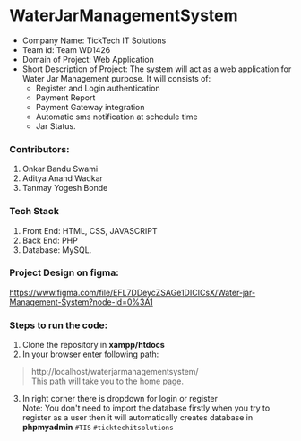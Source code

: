 # WaterJarManagementSystem

- Company Name: TickTech IT Solutions
- Team id: Team WD1426
- Domain of Project: Web Application
- Short Description of Project: The system will act as a web application for Water Jar Management purpose. It will consists of:
  - Register and Login authentication
  - Payment Report
  - Payment Gateway integration
  - Automatic sms notification at schedule time
  - Jar Status.

### Contributors:
1. Onkar Bandu Swami
2. Aditya Anand Wadkar
3. Tanmay Yogesh Bonde

### Tech Stack
1. Front End: HTML, CSS, JAVASCRIPT
2. Back End: PHP
3. Database: MySQL.

### Project Design on figma:
https://www.figma.com/file/EFL7DDeycZSAGe1DICICsX/Water-jar-Management-System?node-id=0%3A1

### Steps to run the code:
1. Clone the repository in **xampp/htdocs**
2. In your browser enter following path:
> http://localhost/waterjarmanagementsystem/ <br>
This path will take you to the home page.
3. In right corner there is dropdown for login or register <br>
Note: You don't need to import the database firstly when you try to register as a user then it will automatically creates database in **phpmyadmin**
`#TIS`
`#ticktechitsolutions`
